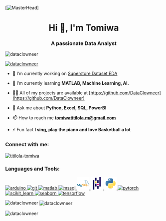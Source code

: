 [![MasterHead](https://www.shutterstock.com/image-vector/data-science-banner-web-icon-computer-1567366987)]
<h1 align="center">Hi 👋, I'm Tomiwa</h1>
<h3 align="center">A passionate Data Analyst</h3>

<p align="left"> <img src="https://komarev.com/ghpvc/?username=dataclowneer&label=Profile%20views&color=0e75b6&style=flat" alt="dataclowneer" /> </p>

<p align="left"> <a href="https://github.com/ryo-ma/github-profile-trophy"><img src="https://github-profile-trophy.vercel.app/?username=dataclowneer" alt="dataclowneer" /></a> </p>

- 🔭 I’m currently working on [Superstore Dataset EDA](https://github.com/DataClowneer/SuperstoreEDA)

- 🌱 I’m currently learning **MATLAB, Machine Learning, AI.**

- 👨‍💻 All of my projects are available at [https://github.com/DataClowneer](https://github.com/DataClowneer)

- 💬 Ask me about **Python, Excel, SQL, PowerBI**

- 📫 How to reach me **tomiwatitilola.m@gmail.com**

- ⚡ Fun fact **I sing, play the piano and love Basketball a lot**

<h3 align="left">Connect with me:</h3>
<p align="left">
<a href="https://linkedin.com/in/titilola-tomiwa" target="blank"><img align="center" src="https://raw.githubusercontent.com/rahuldkjain/github-profile-readme-generator/master/src/images/icons/Social/linked-in-alt.svg" alt="titilola-tomiwa" height="30" width="40" /></a>
</p>

<h3 align="left">Languages and Tools:</h3>
<p align="left"> <a href="https://www.arduino.cc/" target="_blank" rel="noreferrer"> <img src="https://cdn.worldvectorlogo.com/logos/arduino-1.svg" alt="arduino" width="40" height="40"/> </a> <a href="https://git-scm.com/" target="_blank" rel="noreferrer"> <img src="https://www.vectorlogo.zone/logos/git-scm/git-scm-icon.svg" alt="git" width="40" height="40"/> </a> <a href="https://www.mathworks.com/" target="_blank" rel="noreferrer"> <img src="https://upload.wikimedia.org/wikipedia/commons/2/21/Matlab_Logo.png" alt="matlab" width="40" height="40"/> </a> <a href="https://www.microsoft.com/en-us/sql-server" target="_blank" rel="noreferrer"> <img src="https://www.svgrepo.com/show/303229/microsoft-sql-server-logo.svg" alt="mssql" width="40" height="40"/> </a> <a href="https://www.mysql.com/" target="_blank" rel="noreferrer"> <img src="https://raw.githubusercontent.com/devicons/devicon/master/icons/mysql/mysql-original-wordmark.svg" alt="mysql" width="40" height="40"/> </a> <a href="https://pandas.pydata.org/" target="_blank" rel="noreferrer"> <img src="https://raw.githubusercontent.com/devicons/devicon/2ae2a900d2f041da66e950e4d48052658d850630/icons/pandas/pandas-original.svg" alt="pandas" width="40" height="40"/> </a> <a href="https://www.python.org" target="_blank" rel="noreferrer"> <img src="https://raw.githubusercontent.com/devicons/devicon/master/icons/python/python-original.svg" alt="python" width="40" height="40"/> </a> <a href="https://pytorch.org/" target="_blank" rel="noreferrer"> <img src="https://www.vectorlogo.zone/logos/pytorch/pytorch-icon.svg" alt="pytorch" width="40" height="40"/> </a> <a href="https://scikit-learn.org/" target="_blank" rel="noreferrer"> <img src="https://upload.wikimedia.org/wikipedia/commons/0/05/Scikit_learn_logo_small.svg" alt="scikit_learn" width="40" height="40"/> </a> <a href="https://seaborn.pydata.org/" target="_blank" rel="noreferrer"> <img src="https://seaborn.pydata.org/_images/logo-mark-lightbg.svg" alt="seaborn" width="40" height="40"/> </a> <a href="https://www.tensorflow.org" target="_blank" rel="noreferrer"> <img src="https://www.vectorlogo.zone/logos/tensorflow/tensorflow-icon.svg" alt="tensorflow" width="40" height="40"/> </a> </p>

<p><img align="left" src="https://github-readme-stats.vercel.app/api/top-langs?username=dataclowneer&show_icons=true&locale=en&layout=compact" alt="dataclowneer" /></p>

<p>&nbsp;<img align="center" src="https://github-readme-stats.vercel.app/api?username=dataclowneer&show_icons=true&locale=en" alt="dataclowneer" /></p>

<p><img align="center" src="https://github-readme-streak-stats.herokuapp.com/?user=dataclowneer&" alt="dataclowneer" /></p>

